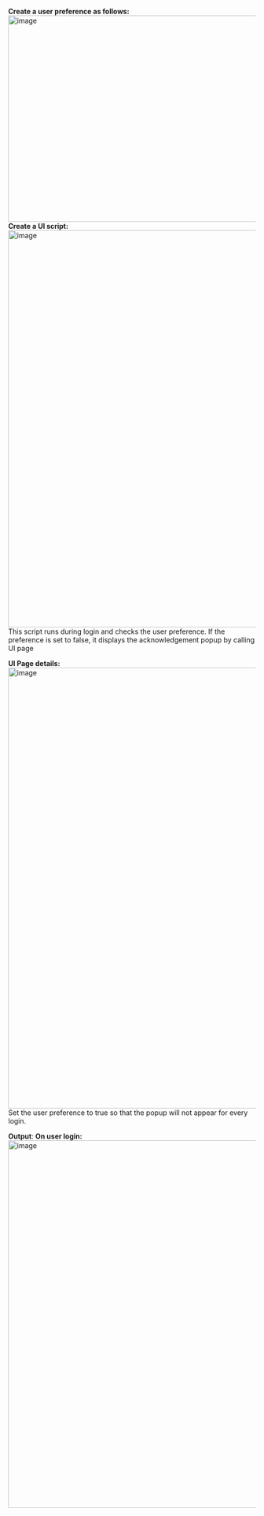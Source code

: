 **Create a user preference as follows:**
<img width="1675" height="420" alt="image" src="https://github.com/user-attachments/assets/efcd19dd-f1ad-440a-ae59-10cc63832cad" />
**Create a UI script:**
<img width="1646" height="808" alt="image" src="https://github.com/user-attachments/assets/207f9dfa-4c6c-4686-84ac-3ff5294a0771" />
This script runs during login and checks the user preference. 
If the preference is set to false, it displays the acknowledgement popup by calling UI page

**UI Page details:**
<img width="1511" height="897" alt="image" src="https://github.com/user-attachments/assets/74d4be0f-9401-4733-81df-fca8f52b644e" />
Set the user preference to true so that the popup will not appear for every login.

**Output**:
**On user login:**
<img width="1896" height="748" alt="image" src="https://github.com/user-attachments/assets/1af1b7ec-4647-4bb4-a786-8070817b21f8" />

